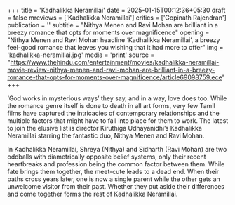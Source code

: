 +++
title = 'Kadhalikka Neramillai'
date = 2025-01-15T00:12:36+05:30
draft = false
mreviews = ['Kadhalikka Neramillai']
critics = ['Gopinath Rajendran']
publication = ''
subtitle = "Nithya Menen and Ravi Mohan are brilliant in a breezy romance that opts for moments over magnificence"
opening = "Nithya Menen and Ravi Mohan headline ‘Kadhalikka Neramillai’, a breezy feel-good romance that leaves you wishing that it had more to offer"
img = 'kadhalikka-neramillai.jpg'
media = 'print'
source = "https://www.thehindu.com/entertainment/movies/kadhalikka-neramillai-movie-review-nithya-menen-and-ravi-mohan-are-brilliant-in-a-breezy-romance-that-opts-for-moments-over-magnificence/article69098759.ece"
+++

‘God works in mysterious ways’ they say, and in a way, love does too. While the romance genre itself is done to death in all art forms, very few Tamil films have captured the intricacies of contemporary relationships and the multiple factors that might have to fall into place for them to work. The latest to join the elusive list is director Kiruthiga Udhayanidhi’s Kadhalikka Neramillai starring the fantastic duo, Nithya Menen and Ravi Mohan.

In Kadhalikka Neramillai, Shreya (Nithya) and Sidharth (Ravi Mohan) are two oddballs with diametrically opposite belief systems, only their recent heartbreaks and profession being the common factor between them. While fate brings them together, the meet-cute leads to a dead end. When their paths cross years later, one is now a single parent while the other gets an unwelcome visitor from their past. Whether they put aside their differences and come together forms the rest of Kadhalikka Neramillai.
